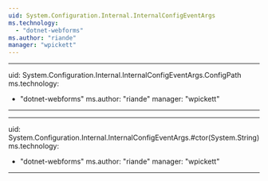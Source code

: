 ```yaml
---
uid: System.Configuration.Internal.InternalConfigEventArgs
ms.technology: 
  - "dotnet-webforms"
ms.author: "riande"
manager: "wpickett"
---
```


---
uid: System.Configuration.Internal.InternalConfigEventArgs.ConfigPath
ms.technology: 
  - "dotnet-webforms"
ms.author: "riande"
manager: "wpickett"
---

---
uid: System.Configuration.Internal.InternalConfigEventArgs.#ctor(System.String)
ms.technology: 
  - "dotnet-webforms"
ms.author: "riande"
manager: "wpickett"
---
